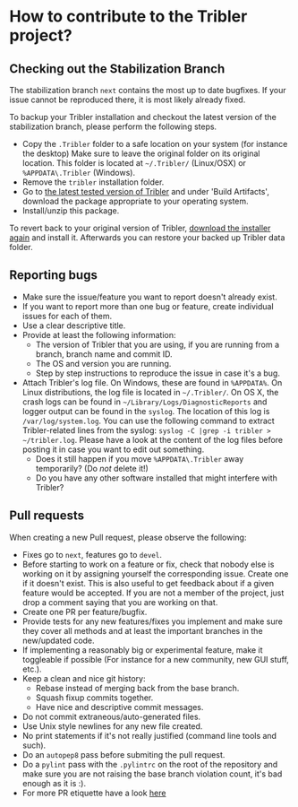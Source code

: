 

# How to contribute to the Tribler project? #

## Checking out the Stabilization Branch ##
The stabilization branch `next` contains the most up to date bugfixes. If your issue cannot be reproduced there, it is most likely already fixed.

To backup your Tribler installation and checkout the latest version of the stabilization branch, please perform the following steps.
* Copy the `.Tribler` folder to a safe location on your system (for instance the desktop) Make sure to leave the original folder on its original location. This folder is located at `~/.Tribler/` (Linux/OSX) or `%APPDATA\.Tribler` (Windows).
* Remove the `tribler` installation folder.
* Go to [the latest tested version of Tribler](https://jenkins.tribler.org/job/Publish_tribler_next/lastStableBuild/) and under 'Build Artifacts', download the package  appropriate to your operating system.
* Install/unzip this package.

To revert back to your original version of Tribler, [download the installer again](https://github.com/Tribler/tribler/releases) and install it. Afterwards you can restore your backed up Tribler data folder.

## Reporting bugs ##

* Make sure the issue/feature you want to report doesn't already exist.
* If you want to report more than one bug or feature, create individual issues for each of them.
* Use a clear descriptive title.
* Provide at least the following information:
    * The version of Tribler that you are using, if you are running from a branch, branch name and commit ID.
    * The OS and version you are running.
    * Step by step instructions to reproduce the issue in case it's a bug.
* Attach Tribler's log file. On Windows, these are found in `%APPDATA%`. On Linux distributions, the log file is located in `~/.Tribler/`. On OS X, the crash logs can be found in `~/Library/Logs/DiagnosticReports` and logger output can be found in the `syslog`. The location of this log is `/var/log/system.log`. You can use the following command to extract Tribler-related lines from the syslog: `syslog -C |grep -i tribler > ~/tribler.log`. Please have a look at the content of the log files before posting it in case you want to edit out something.
    * Does it still happen if you move `%APPDATA\.Tribler` away temporarily? (Do _not_ delete it!)
    * Do you have any other software installed that might interfere with Tribler?

## Pull requests ##

When creating a new Pull request, please observe the following:
  * Fixes go to `next`, features go to `devel`.
  * Before starting to work on a feature or fix, check that nobody else is
    working on it by assigning yourself the corresponding issue. Create one if it
    doesn't exist. This is also useful to get feedback about if a given feature
    would be accepted. If you are not a member of the project, just drop a
    comment saying that you are working on that.
  * Create one PR per feature/bugfix.
  * Provide tests for any new features/fixes you implement and make sure they
    cover all methods and at least the important branches in the new/updated
    code.
  * If implementing a reasonably big or experimental feature, make it toggleable
    if possible (For instance for a new community, new GUI stuff, etc.).
  * Keep a clean and nice git history:
      * Rebase instead of merging back from the base branch.
      * Squash fixup commits together.
      * Have nice and descriptive commit messages.
  * Do not commit extraneous/auto-generated files.
  * Use Unix style newlines for any new file created.
  * No print statements if it's not really justified (command line tools and such).
  * Do an `autopep8` pass before submiting the pull request.
  * Do a `pylint` pass with the `.pylintrc` on the root of the repository and
    make sure you are not raising the base branch violation count, it's bad enough as it is :).
  * For more PR etiquette have a look [here](https://github.com/blog/1943-how-to-write-the-perfect-pull-request)
